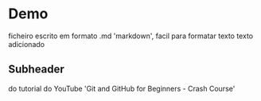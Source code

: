 # Demo

ficheiro escrito em formato .md 'markdown', facil para formatar texto
texto adicionado

## Subheader

do tutorial do YouTube 'Git and GitHub for Beginners - Crash Course'